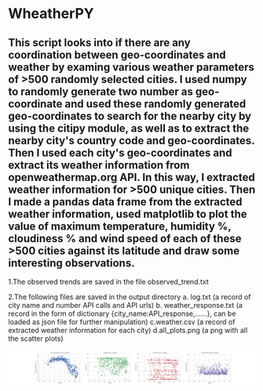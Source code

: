 # WheatherPY

## This script looks into if there are any coordination between geo-coordinates and weather by examing various weather parameters of >500 randomly selected cities. I used numpy to randomly generate two number as geo-coordinate and used these randomly generated geo-coordinates to search for the nearby city by using the citipy module, as well as to extract the nearby city's country code and geo-coordinates. Then I used each city's geo-coordinates and extract its weather information from openweathermap.org API. In this way, I extracted weather information for >500 unique cities. Then I made a pandas data frame from the extracted weather information, used matplotlib to plot the value of maximum temperature, humidity %, cloudiness % and wind speed of each of these >500 cities against its latitude and draw some interesting observations.

1.The observed trends are saved in the file observed_trend.txt

2.The following files are saved in the output directory
    a. log.txt (a record of city name and number API calls and API urls)
    b. weather_response.txt (a record in the form of dictionary {city_name:API_response,......}, can be loaded as json file for further manipulation)
    c.weather.csv (a record of extracted weather information for each city)
    d.all_plots.png (a png with all the scatter plots)

![scatter plots of weather information](https://raw.githubusercontent.com/yizhiyin86/API_Homework/master/output/all_plots.png)
